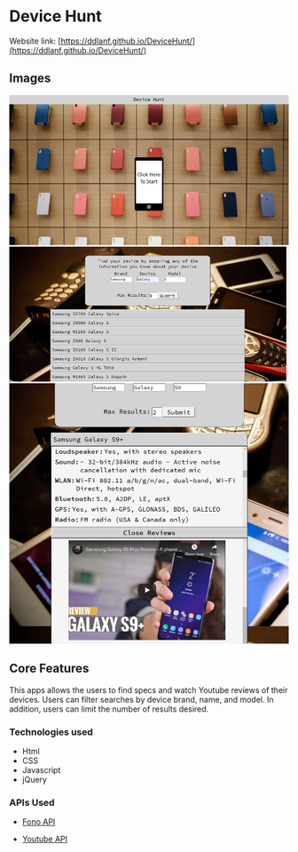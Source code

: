 # **Device Hunt**

Website link: [https://ddlanf.github.io/DeviceHunt/](https://ddlanf.github.io/DeviceHunt/)

## Images
![Screenshot1](/images/Screenshot1.png)
![Screenshot2](/images/Screenshot2.png)
![Screenshot3](/images/Screenshot3.png)

## Core Features
This apps allows the users to find specs and watch Youtube reviews of their devices.
Users can filter searches by device brand, name, and model. In addition, users can limit the number 
of results desired.

### Technologies used
* Html
* CSS
* Javascript
* jQuery

### APIs Used
*  [Fono API](https://fonoapi.freshpixl.com/)

* [Youtube API](https://developers.google.com/youtube/v3)


<!-- Just adding a random comment --><!-- Just adding a random comment --><!-- Just adding a random comment --><!-- Just adding a random comment --><!-- Just adding a random comment --><!-- Just adding a random comment --><!-- Just adding a random comment --><!-- Just adding a random comment --><!-- Just adding a random comment -->